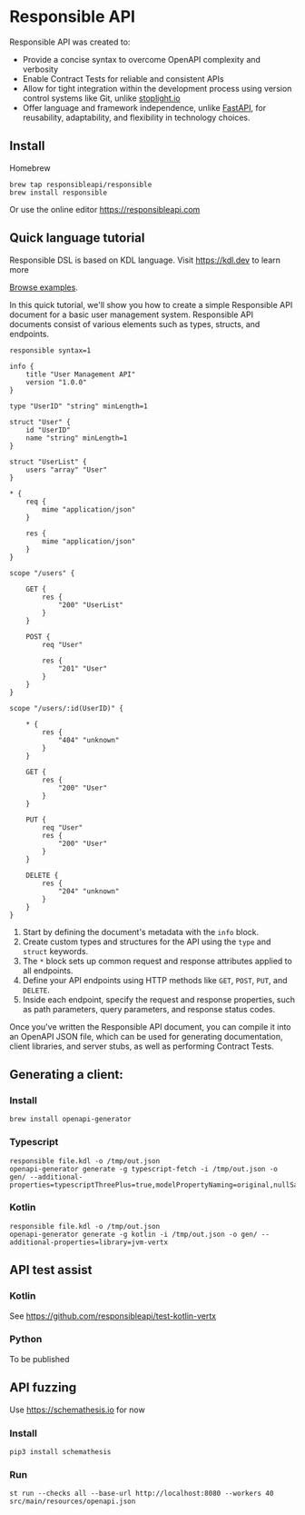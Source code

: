 # Responsible API

Responsible API was created to:

- Provide a concise syntax to overcome OpenAPI complexity and verbosity
- Enable Contract Tests for reliable and consistent APIs
- Allow for tight integration within the development process using version control systems like Git,
  unlike [stoplight.io](https://stoplight.io/)
- Offer language and framework independence, unlike [FastAPI](https://fastapi.tiangolo.com/), for reusability,
  adaptability, and flexibility in technology choices.

## Install

Homebrew

```shell
brew tap responsibleapi/responsible
brew install responsible
```

Or use the online editor https://responsibleapi.com

## Quick language tutorial

Responsible DSL is based on KDL language. Visit https://kdl.dev to learn more

[Browse examples](examples/).

In this quick tutorial, we'll show you how to create a simple Responsible API document for a basic user management
system. Responsible API documents consist of various elements such as types, structs, and endpoints.

```kdl
responsible syntax=1

info {
    title "User Management API"
    version "1.0.0"
}

type "UserID" "string" minLength=1

struct "User" {
    id "UserID"
    name "string" minLength=1
}

struct "UserList" {
    users "array" "User"
}

* {
    req {
        mime "application/json"
    }

    res {
        mime "application/json"
    }
}

scope "/users" {

    GET {
        res {
            "200" "UserList"
        }
    }

    POST {
        req "User"

        res {
            "201" "User"
        }
    }
}

scope "/users/:id(UserID)" {

    * {
        res {
            "404" "unknown"
        }
    }

    GET {
        res {
            "200" "User"
        }
    }

    PUT {
        req "User"
        res {
            "200" "User"
        }
    }

    DELETE {
        res {
            "204" "unknown"
        }
    }
}
```

1. Start by defining the document's metadata with the `info` block.
2. Create custom types and structures for the API using the `type` and `struct` keywords.
3. The `*` block sets up common request and response attributes applied to all endpoints.
4. Define your API endpoints using HTTP methods like `GET`, `POST`, `PUT`, and `DELETE`.
5. Inside each endpoint, specify the request and response properties, such as path parameters, query parameters, and
   response status codes.

Once you've written the Responsible API document, you can compile it into an OpenAPI JSON file, which can be used for
generating documentation, client libraries, and server stubs, as well as performing Contract Tests.

## Generating a client:

### Install

```shell
brew install openapi-generator
```

### Typescript

```shell
responsible file.kdl -o /tmp/out.json
openapi-generator generate -g typescript-fetch -i /tmp/out.json -o gen/ --additional-properties=typescriptThreePlus=true,modelPropertyNaming=original,nullSafeAdditionalProps=true,enumPropertyNaming=original,supportsES6=true,useSingleRequestParameter=false
```

### Kotlin

```shell
responsible file.kdl -o /tmp/out.json
openapi-generator generate -g kotlin -i /tmp/out.json -o gen/ --additional-properties=library=jvm-vertx
```

## API test assist

### Kotlin

See https://github.com/responsibleapi/test-kotlin-vertx

### Python

To be published

## API fuzzing

Use https://schemathesis.io for now

### Install

```shell
pip3 install schemathesis
```

### Run

```shell
st run --checks all --base-url http://localhost:8080 --workers 40 src/main/resources/openapi.json
```
